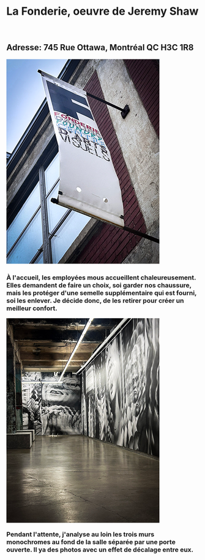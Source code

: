 <h1> 
La Fonderie, oeuvre de Jeremy Shaw
</h1>
<br>
<h2>
  Adresse: 745 Rue Ottawa, Montréal QC H3C 1R8 
</h2>

 ![photo](media/banniere_fonderie.png)

<h3>
À l'accueil, les employées mous accueillent chaleureusement. Elles demandent de faire un choix,
soi garder nos chaussure, 
mais les protéger d'une semelle supplémentaire qui est fourni, soi les enlever.
Je décide donc, de les retirer pour créer un meilleur confort. 

![photo](media/entrer_oeuvre.png)
  
Pendant l'attente, j'analyse au loin les trois murs monochromes au fond de la salle séparée par une porte ouverte.
Il ya des photos avec un effet de décalage entre eux.

</h3>

